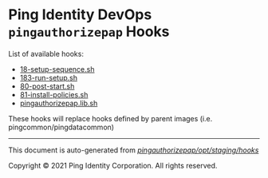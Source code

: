 
# Ping Identity DevOps `pingauthorizepap` Hooks
List of available hooks:
* [18-setup-sequence.sh](18-setup-sequence.sh.md)
* [183-run-setup.sh](183-run-setup.sh.md)
* [80-post-start.sh](80-post-start.sh.md)
* [81-install-policies.sh](81-install-policies.sh.md)
* [pingauthorizepap.lib.sh](pingauthorizepap.lib.sh.md)

These hooks will replace hooks defined by parent images (i.e. pingcommon/pingdatacommon)

---
This document is auto-generated from _[pingauthorizepap/opt/staging/hooks](https://github.com/pingidentity/pingidentity-docker-builds/blob/master/pingauthorizepap/opt/staging/hooks)_

Copyright © 2021 Ping Identity Corporation. All rights reserved.
